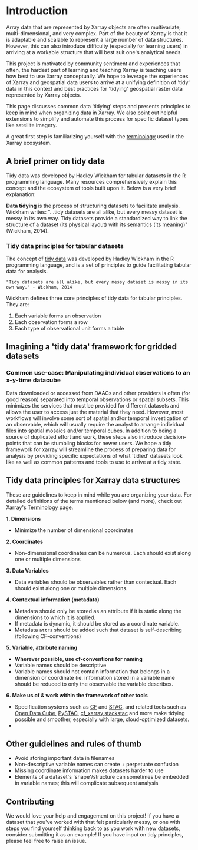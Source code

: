 # Introduction

Array data that are represented by Xarray objects are often multivariate, multi-dimensional, and very complex. Part of the beauty of Xarray is that it is adaptable and scalable to represent a large number of data structures. However, this can also introduce difficulty (especially for learning users) in arriving at a workable structure that will best suit one's analytical needs.

This project is motivated by community sentiment and experiences that often, the hardest part of learning and teaching Xarray is teaching users how best to use Xarray conceptually. We hope to leverage the experiences of Xarray and geospatial data users to arrive at a unifying definition of 'tidy' data in this context and best practices for 'tidying' geospatial raster data represented by Xarray objects.

This page discusses common data ‘tidying’ steps and presents principles to keep in mind when organizing data in Xarray. We also point out helpful extensions to simplify and automate this process for specific dataset types like satellite imagery.

A great first step is familiarizing yourself with the [terminology](https://docs.xarray.dev/en/stable/user-guide/terminology.html) used in the Xarray ecosystem.

## A brief primer on tidy data

Tidy data was developed by Hadley Wickham for tabular datasets in the R programming language. Many resources comprehensively explain this concept and the ecosystem of tools built upon it. Below is a very brief explanation:

**Data tidying** is the process of structuring datasets to facilitate analysis. Wickham writes: "...tidy datasets are all alike, but every messy dataset is messy in its own way. Tidy datasets provide a standardized way to link the structure of a dataset (its physical layout) with its semantics (its meaning)" (Wickham, 2014).

### Tidy data principles for tabular datasets

The concept of [tidy data](https://vita.had.co.nz/papers/tidy-data.pdf) was developed by Hadley Wickham in the R programming language, and is a set of principles to guide facilitating tabular data for analysis.

```
"Tidy datasets are all alike, but every messy dataset is messy in its own way." - Wickham, 2014
```

Wickham defines three core principles of tidy data for tabular principles. They are:

1. Each variable forms an observation
2. Each observation forms a row
3. Each type of observational unit forms a table

## Imagining a 'tidy data' framework for gridded datasets

### Common use-case: Manipulating individual observations to an x-y-time datacube

Data downloaded or accessed from DAACs and other providers is often (for good reason) separated into temporal observations or spatial subsets. This minimizes the services that must be provided for different datasets and allows the user to access just the material that they need. However, most workflows will involve some sort of spatial and/or temporal investigation of an observable, which will usually require the analyst to arrange individual files into spatial mosaics and/or temporal cubes. In addition to being a source of duplicated effort and work, these steps also introduce decision-points that can be stumbling blocks for newer users. We hope a tidy framework for xarray will streamline the process of preparing data for analysis by providing specific expectations of what 'tidied' datasets look like as well as common patterns and tools to use to arrive at a tidy state.

## Tidy data principles for Xarray data structures

These are guidelines to keep in mind while you are organizing your data. For detailed definitions of the terms mentioned below (and more), check out Xarray's [Terminology page](https://docs.xarray.dev/en/stable/user-guide/terminology.html).

**1. Dimensions**

- Minimize the number of dimensional coordinates

**2. Coordinates**

- Non-dimensional coordinates can be numerous. Each should exist along one or multiple dimensions

**3. Data Variables**

- Data variables should be observables rather than contextual. Each should exist along one or multiple dimensions.

**4. Contextual information (metadata)**

- Metadata should only be stored as an attribute if it is static along the dimensions to which it is applied.
- If metadata is dynamic, it should be stored as a coordinate variable.
- Metadata `attrs` should be added such that dataset is self-describing (following CF-conventions)

**5. Variable, attribute naming**

- **Wherever possible, use cf-conventions for naming**
- Variable names should be descriptive
- Variable names should not contain information that belongs in a dimension or coordinate (ie. information stored in a variable name should be reduced to only the observable the variable describes.

**6. Make us of & work within the framework of other tools**

- Specification systems such as [CF](https://cfconventions.org/) and [STAC](https://stacspec.org/en), and related tools such as [Open Data Cube](https://www.opendatacube.org/), [PySTAC](https://pystac.readthedocs.io/en/stable/), [cf_xarray](https://cf-xarray.readthedocs.io/en/latest/),[stackstac](https://stackstac.readthedocs.io/en/latest/) and more make tidying possible and smoother, especially with large, cloud-optimized datasets.
-

## Other guidelines and rules of thumb

- Avoid storing important data in filenames
- Non-descriptive variable names can create + perpetuate confusion
- Missing coordinate information makes datasets harder to use
- Elements of a dataset's 'shape'/structure can sometimes be embedded in variable names; this will complicate subsequent analysis

## Contributing

We would love your help and engagement on this project! If you have a dataset that you've worked with that felt particularly messy, or one with steps you find yourself thinking back to as you work with new datasets, consider submitting it as an example! If you have input on tidy principles, please feel free to raise an issue.
